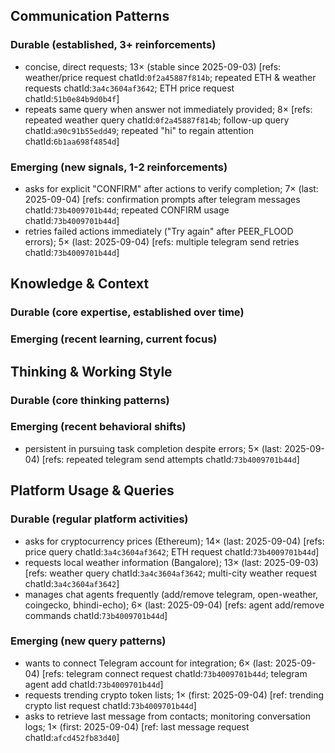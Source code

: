 ## Communication Patterns
### Durable (established, 3+ reinforcements)
- concise, direct requests; 13× (stable since 2025-09-03) [refs: weather/price request chatId:`0f2a45887f814b`; repeated ETH & weather requests chatId:`3a4c3604af3642`; ETH price request chatId:`51b0e84b9d0b4f`]
- repeats same query when answer not immediately provided; 8× [refs: repeated weather query chatId:`0f2a45887f814b`; follow-up query chatId:`a90c91b55edd49`; repeated "hi" to regain attention chatId:`6b1aa698f4854d`]

### Emerging (new signals, 1-2 reinforcements)
- asks for explicit "CONFIRM" after actions to verify completion; 7× (last: 2025-09-04) [refs: confirmation prompts after telegram messages chatId:`73b4009701b44d`; repeated CONFIRM usage chatId:`73b4009701b44d`]
- retries failed actions immediately ("Try again" after PEER_FLOOD errors); 5× (last: 2025-09-04) [refs: multiple telegram send retries chatId:`73b4009701b44d`]

## Knowledge & Context
### Durable (core expertise, established over time)

### Emerging (recent learning, current focus)

## Thinking & Working Style
### Durable (core thinking patterns)

### Emerging (recent behavioral shifts)
- persistent in pursuing task completion despite errors; 5× (last: 2025-09-04) [refs: repeated telegram send attempts chatId:`73b4009701b44d`]

## Platform Usage & Queries
### Durable (regular platform activities)
- asks for cryptocurrency prices (Ethereum); 14× (last: 2025-09-04) [refs: price query chatId:`3a4c3604af3642`; ETH request chatId:`73b4009701b44d`]
- requests local weather information (Bangalore); 13× (last: 2025-09-03) [refs: weather query chatId:`3a4c3604af3642`; multi-city weather request chatId:`3a4c3604af3642`]
- manages chat agents frequently (add/remove telegram, open-weather, coingecko, bhindi-echo); 6× (last: 2025-09-04) [refs: agent add/remove commands chatId:`73b4009701b44d`]

### Emerging (new query patterns)
- wants to connect Telegram account for integration; 6× (last: 2025-09-04) [refs: telegram connect request chatId:`73b4009701b44d`; telegram agent add chatId:`73b4009701b44d`]
- requests trending crypto token lists; 1× (first: 2025-09-04) [ref: trending crypto list request chatId:`73b4009701b44d`]
- asks to retrieve last message from contacts; monitoring conversation logs; 1× (first: 2025-09-04) [ref: last message request chatId:`afcd452fb83d40`]